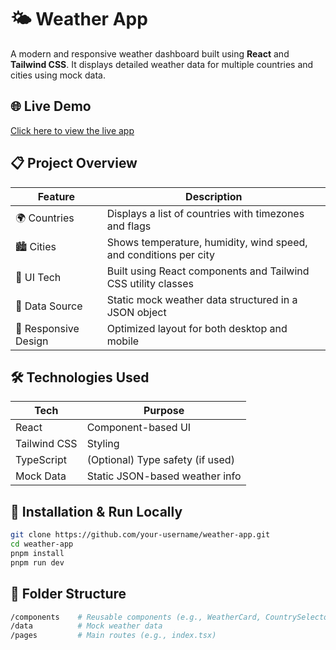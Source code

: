 
# 🌤 Weather App

A modern and responsive weather dashboard built using **React** and **Tailwind CSS**. It displays detailed weather data for multiple countries and cities using mock data.

## 🌐 Live Demo

[Click here to view the live app](https://weather-app-websiet-45.vercel.app)


## 📋 Project Overview

| Feature               | Description                                                                 |
|-----------------------|-----------------------------------------------------------------------------|
| 🌍 Countries          | Displays a list of countries with timezones and flags                       |
| 🏙 Cities             | Shows temperature, humidity, wind speed, and conditions per city             |
| 🎨 UI Tech            | Built using React components and Tailwind CSS utility classes               |
| 🧪 Data Source        | Static mock weather data structured in a JSON object                        |
| 📱 Responsive Design  | Optimized layout for both desktop and mobile                                 |


## 🛠 Technologies Used

| Tech         | Purpose                          |
|--------------|----------------------------------|
| React        | Component-based UI               |
| Tailwind CSS | Styling                          |
| TypeScript   | (Optional) Type safety (if used) |
| Mock Data    | Static JSON-based weather info   |


## 🚀 Installation & Run Locally

```bash
git clone https://github.com/your-username/weather-app.git
cd weather-app
pnpm install
pnpm run dev
````

## 📁 Folder Structure

```bash
/components    # Reusable components (e.g., WeatherCard, CountrySelector)
/data          # Mock weather data
/pages         # Main routes (e.g., index.tsx)
```

